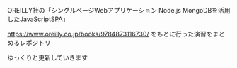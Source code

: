 OREILLY社の「シングルページWebアプリケーション Node.js MongoDBを活用したJavaScriptSPA」

https://www.oreilly.co.jp/books/9784873116730/ をもとに行った演習をまとめるレポジトリ

ゆっくりと更新していきます

